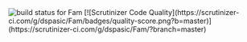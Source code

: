 <img src="https://api.travis-ci.org/dspasic/Fam.svg" title="build status for Fam">
[![Scrutinizer Code Quality](https://scrutinizer-ci.com/g/dspasic/Fam/badges/quality-score.png?b=master)](https://scrutinizer-ci.com/g/dspasic/Fam/?branch=master)
